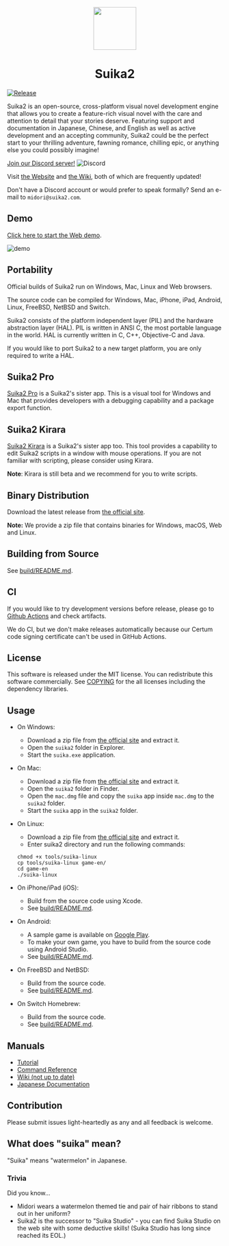 <!-- Header -->
<div align="center">
  <img src="https://suika2.com/img/AppIcon.png" width="100" height="100"/>
  <h1>Suika2</h1>
</div>

<!-- Content -->
[![Release](https://img.shields.io/github/release/suika2engine/suika2?style=for-the-badge&color=dark-green)](https://github.com/suika2engine/suika2/releases/latest)

Suika2 is an open-source, cross-platform visual novel development engine that allows you to create a feature-rich visual novel with the care and attention to detail that your stories deserve. Featuring support and documentation in Japanese, Chinese, and English as well as active development and an accepting community, Suika2 could be the perfect start to your thrilling adventure, fawning romance, chilling epic, or anything else you could possibly imagine!

[Join our Discord server!](https://discord.gg/ZmvXxE8GFg)  ![Discord](https://discord.com/api/guilds/986623112617541677/widget.png)

Visit [the Website](https://suika2.com/en/) and [the Wiki](https://github.com/suika2engine/suika2/wiki), both of which are frequently updated!

Don't have a Discord account or would prefer to speak formally? Send an e-mail to `midori@suika2.com`.

## Demo

[Click here to start the Web demo](https://suika2.com/game-en/).

![demo](https://github.com/suika2engine/suika2/raw/master/doc/img/screenshot.jpg "screenshot")

## Portability

Official builds of Suika2 run on Windows, Mac, Linux and Web browsers.

The source code can be compiled for Windows, Mac, iPhone, iPad, Android, Linux, FreeBSD, NetBSD and Switch.

Suika2 consists of the platform independent layer (PIL) and the hardware abstraction layer (HAL).
PIL is written in ANSI C, the most portable language in the world.
HAL is currently written in C, C++, Objective-C and Java.

If you would like to port Suika2 to a new target platform, you are only required to write a HAL.

## Suika2 Pro

[Suika2 Pro](https://github.com/suika2engine/suika2/wiki/5.-Suika2-Pro-for-Creators) is a Suika2's sister app.
This is a visual tool for Windows and Mac that provides developers with a debugging capability and a package export function.

## Suika2 Kirara

[Suika2 Kirara](https://github.com/suika2engine/kirara) is a Suika2's sister app too.
This tool provides a capability to edit Suika2 scripts in a window with mouse operations.
If you are not familiar with scripting, please consider using Kirara.

**Note**: Kirara is still beta and we recommend for you to write scripts.

## Binary Distribution

Download the latest release from [the official site](https://suika2.com/en/).

**Note:** We provide a zip file that contains binaries for Windows, macOS, Web and Linux.

## Building from Source

See [build/README.md](https://github.com/suika2engine/suika2/blob/master/build/README.md).

## CI

If you would like to try development versions before release,
please go to [Github Actions](https://github.com/ktabata/suika2/actions/workflows/suika-windows.yml) and check artifacts.

We do CI, but we don't make releases automatically because our Certum code signing certificate can't be used in GitHub Actions.

## License

This software is released under the MIT license.
You can redistribute this software commercially.
See [COPYING](https://github.com/suika2engine/suika2/blob/master/doc/COPYING) for the all licenses including the dependency libraries.

## Usage

* On Windows:
  * Download a zip file from [the official site](https://suika2.com/en/) and extract it.
  * Open the `suika2` folder in Explorer.
  * Start the `suika.exe` application.

* On Mac:
  * Download a zip file from [the official site](https://suika2.com/en/) and extract it.
  * Open the `suika2` folder in Finder.
  * Open the `mac.dmg` file and copy the `suika` app inside `mac.dmg` to the `suika2` folder.
  * Start the `suika` app in the `suika2` folder.

* On Linux:
  * Download a zip file from [the official site](https://suika2.com/en/) and extract it.
  * Enter suika2 directory and run the following commands:
  ```
  chmod +x tools/suika-linux
  cp tools/suika-linux game-en/
  cd game-en
  ./suika-linux
  ```

* On iPhone/iPad (iOS):
  * Build from the source code using Xcode.
  * See [build/README.md](https://github.com/suika2engine/suika2/blob/master/build/README.md).

* On Android:
  * A sample game is available on [Google Play](https://play.google.com/store/apps/details?id=jp.luxion.suika&pcampaignid=MKT-Other-global-all-co-prtnr-py-PartBadge-Mar2515-1).
  * To make your own game, you have to build from the source code using Android Studio.
  * See [build/README.md](https://github.com/suika2engine/suika2/blob/master/build/README.md).

* On FreeBSD and NetBSD:
  * Build from the source code.
  * See [build/README.md](https://github.com/suika2engine/suika2/blob/master/build/README.md).

* On Switch Homebrew:  
  * Build from the source code.
  * See [build/README.md](https://github.com/suika2engine/suika2/blob/master/build/README.md).

## Manuals

* [Tutorial](https://suika2.com/en/tutorial.html)
* [Command Reference](https://suika2.com/en/reference.html)
* [Wiki (not up to date)](https://github.com/suika2engine/suika2/wiki/)
* [Japanese Documentation](https://suika2.com/)

## Contribution

Please submit issues light-heartedly as any and all feedback is welcome.

## What does "suika" mean?

"Suika" means "watermelon" in Japanese.

### Trivia

Did you know...

* Midori wears a watermelon themed tie and pair of hair ribbons to stand out in her uniform?
* Suika2 is the successor to "Suika Studio" - you can find Suika Studio on the web site with some deductive skills! (Suika Studio has long since reached its EOL.)
